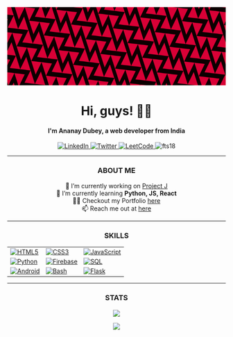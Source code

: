 <div align="center">
  <img src="pattern.png" width="100%" height="180px">
</div>

<h1 align="center">Hi, guys! 👋😉</h1>
<h4 align="center">I'm Ananay Dubey, a web developer from India</h4>

<p align="center"> 
    <a href="https://www.linkedin.com/in/ananaydubey" target="_blank">
        <img src="https://img.shields.io/badge/LinkedIn-black?style=for-the-badge&logo=linkedin&logoColor=white" alt="LinkedIn">
    </a>  
    <a href="https://twitter.com/spacify18" target="_blank">
        <img src="https://img.shields.io/badge/Twitter-black?style=for-the-badge&logo=twitter" alt="Twitter">
    </a>
    <a href="https://leetcode.com/ananaydubey/" target="_blank">
        <img src="https://img.shields.io/badge/LeetCode-black?style=for-the-badge&logo=LeetCode" alt="LeetCode">
    </a>
    <img src="https://komarev.com/ghpvc/?username=fts18&label=Profile%20views&color=000000&style=for-the-badge" alt="fts18" /> 
</p>

<hr>

<div align="center">
  
### ABOUT ME

<p align="center">
🔭 I’m currently working on <a href="https://github.com/FTS18/projectjee" target="_blank">Project J</a> <br>
🌱 I’m currently learning <strong>Python, JS, React</strong> <br>
👨‍💻 Checkout my Portfolio <a href="https://ananay.netlify.app/" target="_blank">here</a> <br>
📫 Reach me out at <a href="mailto:spacify1807@gmail.com">here</a> <br>
</p>
</div>

<hr>

<div align="center">

### SKILLS

<div align="center">
  
<table>
  <tr>
    <td><a href="https://github.com/fts18"><img src="https://img.shields.io/badge/html5-black?style=for-the-badge&logo=html5" alt="HTML5"></a></td>
    <td><a href="https://github.com/fts18"><img src="https://img.shields.io/badge/css3-black?style=for-the-badge&logo=css3" alt="CSS3"></a></td>
    <td><a href="https://github.com/fts18"><img src="https://img.shields.io/badge/javascript-black?style=for-the-badge&logo=javascript" alt="JavaScript"></a></td>
  </tr>
  <tr>
    <td><a href="https://github.com/fts18"><img src="https://img.shields.io/badge/python-black?style=for-the-badge&logo=python" alt="Python"></a></td>
    <td><a href="https://github.com/fts18"><img src="https://img.shields.io/badge/firebase-black?style=for-the-badge&logo=firebase" alt="Firebase"></a></td>
    <td><a href="https://github.com/fts18"><img src="https://img.shields.io/badge/sql-black?style=for-the-badge&logo=postgresql" alt="SQL"></a></td>
  </tr>
  <tr>
    <td><a href="https://github.com/fts18"><img src="https://img.shields.io/badge/android-black?style=for-the-badge&logo=android" alt="Android"></a></td>
    <td><a href="https://github.com/fts18"><img src="https://img.shields.io/badge/bash-black?style=for-the-badge&logo=gnu-bash&logoColor=white" alt="Bash"></a></td>
    <td><a href="https://github.com/fts18"><img src="https://img.shields.io/badge/flask-black?style=for-the-badge&logo=flask" alt="Flask"></a></td>
  </tr>
</table>

</div>

<hr>

<div align="center">
  
### STATS
<p align="center">
<a href="https://github.com/fts18">
  <img height=200 align="center" src="https://github-readme-stats.vercel.app/api/top-langs?username=fts18&layout=compact&langs_count=8&card_width=320&theme=dark" />
</a>
</p>
  <picture>
    <source
      srcset="https://github-readme-stats.vercel.app/api?username=fts18&card_width=320&show_icons=true&theme=dark"
      media="(prefers-color-scheme: dark)"
    />
    <source
      srcset="https://github-readme-stats.vercel.app/api?username=fts18&show_icons=true"
      media="(prefers-color-scheme: light), (prefers-color-scheme: no-preference)"
    />
    <img src="https://github-readme-stats.vercel.app/api?username=fts18&show_icons=true" />
  </picture>
</div>
